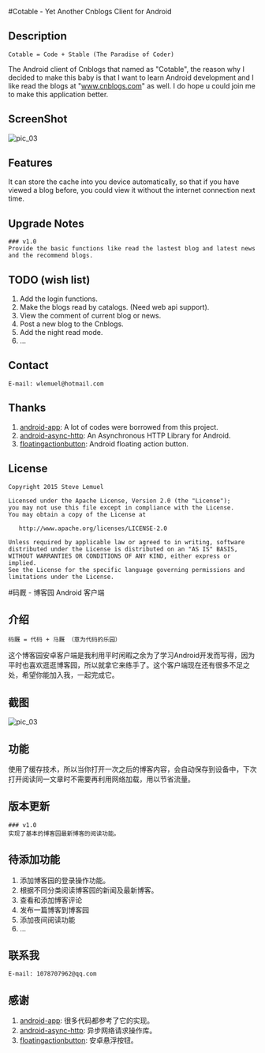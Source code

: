 #Cotable - Yet Another Cnblogs Client for Android

## Description
    Cotable = Code + Stable (The Paradise of Coder)
   
   The Android client of Cnblogs that named as "Cotable", the reason why I decided to make this baby is that I want to learn Android development and I like read the blogs at "www.cnblogs.com" as well. I do hope u could join me to make this application better.


## ScreenShot

![pic_03](http://git.oschina.net/wlemuel/Cotable/raw/master/screenshot/screenshot.png)

## Features
   It can store the cache into you device automatically, so that if you have viewed a blog before, you could view it without the internet connection next time.


## Upgrade Notes
    ### v1.0
    Provide the basic functions like read the lastest blog and latest news and the recommend blogs.


## TODO (wish list)
1. Add the login functions.
2. Make the blogs read by catalogs. (Need web api support).
3. View the comment of current blog or news.
4. Post a new blog to the Cnblogs.
5. Add the night read mode.
6. ...

## Contact

    E-mail: wlemuel@hotmail.com


## Thanks
1. [android-app](http://git.oschina.net/tonlin/android-app):
   A lot of codes were borrowed from this project.
2. [android-async-http](https://github.com/loopj/android-async-http): An Asynchronous HTTP Library for Android.
3. [floatingactionbutton](https://github.com/makovkastar/FloatingActionButton): Android floating action button.

## License

    Copyright 2015 Steve Lemuel

    Licensed under the Apache License, Version 2.0 (the "License");
    you may not use this file except in compliance with the License.
    You may obtain a copy of the License at

       http://www.apache.org/licenses/LICENSE-2.0

    Unless required by applicable law or agreed to in writing, software
    distributed under the License is distributed on an "AS IS" BASIS,
    WITHOUT WARRANTIES OR CONDITIONS OF ANY KIND, either express or implied.
    See the License for the specific language governing permissions and
    limitations under the License.


#码厩 - 博客园 Android 客户端
## 介绍
    码厩 = 代码 + 马厩 （意为代码的乐园）
   这个博客园安卓客户端是我利用平时闲暇之余为了学习Android开发而写得，因为平时也喜欢逛逛博客园，所以就拿它来练手了。这个客户端现在还有很多不足之处，希望你能加入我，一起完成它。
    
## 截图
![pic_03](http://git.oschina.net/wlemuel/Cotable/raw/master/screenshot/screenshot.png)

## 功能
   使用了缓存技术，所以当你打开一次之后的博客内容，会自动保存到设备中，下次打开阅读同一文章时不需要再利用网络加载，用以节省流量。

## 版本更新
    ### v1.0
    实现了基本的博客园最新博客的阅读功能。
    
## 待添加功能
1. 添加博客园的登录操作功能。
2. 根据不同分类阅读博客园的新闻及最新博客。
3. 查看和添加博客评论
4. 发布一篇博客到博客园
5. 添加夜间阅读功能
6. ...


## 联系我

    E-mail: 1078707962@qq.com
    
    
## 感谢
1. [android-app](http://git.oschina.net/tonlin/android-app):
   很多代码都参考了它的实现。
2. [android-async-http](https://github.com/loopj/android-async-http): 异步网络请求操作库。
3. [floatingactionbutton](https://github.com/makovkastar/FloatingActionButton): 安卓悬浮按钮。

